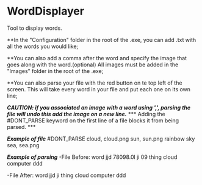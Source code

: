 # WordDisplayer
Tool to display words.  

**In the "Configuration" folder in the root of the .exe, you can add .txt with all the words you would like;

**You can also add a comma after the word and specify the image that goes along with the word.(optional)
All images must be added in the "Images" folder in the root of the .exe;

**You can also parse your file with the red button on te top left of the screen.
This will take every word in your file and put each one on its own line;

***CAUTION: if you associated an image with a word using ',', parsing the file will undo this add the image on a new line.***
*** Adding the #DONT_PARSE keyword on the first line of a file blocks it from being parsed. ***

***Example of file***
#DONT_PARSE
cloud, cloud.png
sun, sun.png
rainbow
sky
sea, sea.png

***Example of parsing***
-File Before:
word     jjd 78098.0l ji 09
thing
cloud computer ddd

-File After:
word
jjd
ji
thing
cloud
computer
ddd
